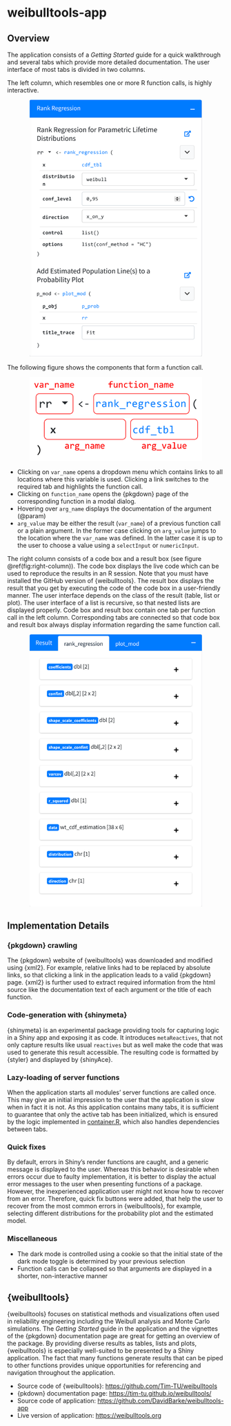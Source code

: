 
<!-- README.md is generated from README.Rmd. Please edit that file -->

# weibulltools-app

<!-- badges: start -->
<!-- badges: end -->

## Overview

The application consists of a *Getting Started* guide for a quick
walkthrough and several tabs which provide more detailed documentation.
The user interface of most tabs is divided in two columns.

The left column, which resembles one or more R function calls, is highly
interactive.

<p align="center">

<img src="img/rank-regression-tab-fun.png" width="400px" />

The following figure shows the components that form a function call.

<p align="center">
<img src="img/fun-explanation.png" width="400px" />
</p>

-   Clicking on `var_name` opens a dropdown menu which contains links to
    all locations where this variable is used. Clicking a link switches
    to the required tab and highlights the function call.
-   Clicking on `function_name` opens the {pkgdown} page of the
    corresponding function in a modal dialog.
-   Hovering over `arg_name` displays the documentation of the argument
    (@param)
-   `arg_value` may be either the result (`var_name`) of a previous
    function call or a plain argument. In the former case clicking on
    `arg_value` jumps to the location where the `var_name` was defined.
    In the latter case it is up to the user to choose a value using a
    `selectInput` or `numericInput`.

The right column consists of a code box and a result box (see figure
@ref(fig:right-column)). The code box displays the live code which can
be used to reproduce the results in an R session. Note that you must
have installed the GitHub version of {weibulltools}. The result box
displays the result that you get by executing the code of the code box
in a user-friendly manner. The user interface depends on the class of
the result (table, list or plot). The user interface of a list is
recursive, so that nested lists are displayed properly. Code box and
result box contain one tab per function call in the left column.
Corresponding tabs are connected so that code box and result box always
display information regarding the same function call.

<p align="center">
<img src="img/rank-regression-result.png" width="400px" />
</p>

## Implementation Details

### {pkgdown} crawling

The {pkgdown} website of {weibulltools} was downloaded and modified
using {xml2}. For example, relative links had to be replaced by absolute
links, so that clicking a link in the application leads to a valid
{pkgdown} page. {xml2} is further used to extract required information
from the html source like the documentation text of each argument or the
title of each function.

### Code-generation with {shinymeta}

{shinymeta} is an experimental package providing tools for capturing
logic in a Shiny app and exposing it as code. It introduces
`metaReactives`, that not only capture results like usual `reactives`
but as well make the code that was used to generate this result
accessible. The resulting code is formatted by {styler} and displayed by
{shinyAce}.

### Lazy-loading of server functions

When the application starts all modules’ server functions are called
once. This may give an initial impression to the user that the
application is slow when in fact it is not. As this application contains
many tabs, it is sufficient to guarantee that only the active tab has
been initialized, which is ensured by the logic implemented in
[container.R](https://github.com/DavidBarke/weibulltools-app/blob/main/modules/container.R),
which also handles dependencies between tabs.

### Quick fixes

By default, errors in Shiny’s render functions are caught, and a generic
message is displayed to the user. Whereas this behavior is desirable
when errors occur due to faulty implementation, it is better to display
the actual error messages to the user when presenting functions of a
package. However, the inexperienced application user might not know how
to recover from an error. Therefore, quick fix buttons were added, that
help the user to recover from the most common errors in {weibulltools},
for example, selecting different distributions for the probability plot
and the estimated model.

### Miscellaneous

-   The dark mode is controlled using a cookie so that the initial state
    of the dark mode toggle is determined by your previous selection
-   Function calls can be collapsed so that arguments are displayed in a
    shorter, non-interactive manner

## {weibulltools}

{weibulltools} focuses on statistical methods and visualizations often
used in reliability engineering including the Weibull analysis and Monte
Carlo simulations. The *Getting Started* guide in the application and
the vignettes of the {pkgdown} documentation page are great for getting
an overview of the package. By providing diverse results as tables,
lists and plots, {weibulltools} is especially well-suited to be
presented by a Shiny application. The fact that many functions generate
results that can be piped to other functions provides unique
opportunities for referencing and navigation throughout the application.

-   Source code of {weibulltools}:
    <https://github.com/Tim-TU/weibulltools>
-   {pkdown} documentation page:
    <https://tim-tu.github.io/weibulltools/>
-   Source code of application:
    <https://github.com/DavidBarke/weibulltools-app>
-   Live version of application: <https://weibulltools.org>
